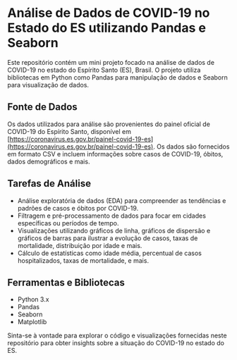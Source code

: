 # Análise de Dados de COVID-19 no Estado do ES utilizando Pandas e Seaborn

Este repositório contém um mini projeto focado na análise de dados de COVID-19 no estado do Espírito Santo (ES), Brasil. O projeto utiliza bibliotecas em Python como Pandas para manipulação de dados e Seaborn para visualização de dados.

## Fonte de Dados
Os dados utilizados para análise são provenientes do painel oficial de COVID-19 do Espírito Santo, disponível em [https://coronavirus.es.gov.br/painel-covid-19-es](https://coronavirus.es.gov.br/painel-covid-19-es). Os dados são fornecidos em formato CSV e incluem informações sobre casos de COVID-19, óbitos, dados demográficos e mais.

## Tarefas de Análise
- Análise exploratória de dados (EDA) para compreender as tendências e padrões de casos e óbitos por COVID-19.
- Filtragem e pré-processamento de dados para focar em cidades específicas ou períodos de tempo.
- Visualizações utilizando gráficos de linha, gráficos de dispersão e gráficos de barras para ilustrar a evolução de casos, taxas de mortalidade, distribuição por idade e mais.
- Cálculo de estatísticas como idade média, percentual de casos hospitalizados, taxas de mortalidade, e mais.

## Ferramentas e Bibliotecas
- Python 3.x
- Pandas
- Seaborn
- Matplotlib

Sinta-se à vontade para explorar o código e visualizações fornecidas neste repositório para obter insights sobre a situação do COVID-19 no estado do ES.
